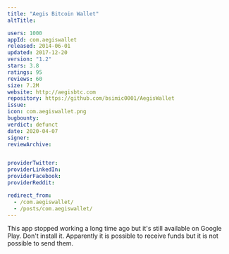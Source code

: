 ```yaml
---
title: "Aegis Bitcoin Wallet"
altTitle: 

users: 1000
appId: com.aegiswallet
released: 2014-06-01
updated: 2017-12-20
version: "1.2"
stars: 3.8
ratings: 95
reviews: 60
size: 7.2M
website: http://aegisbtc.com
repository: https://github.com/bsimic0001/AegisWallet
issue: 
icon: com.aegiswallet.png
bugbounty: 
verdict: defunct
date: 2020-04-07
signer: 
reviewArchive:


providerTwitter: 
providerLinkedIn: 
providerFacebook: 
providerReddit: 

redirect_from:
  - /com.aegiswallet/
  - /posts/com.aegiswallet/
---
```



This app stopped working a long time ago but it's still available on Google
Play. Don't install it. Apparently it is possible to receive funds but it is not
possible to send them.
